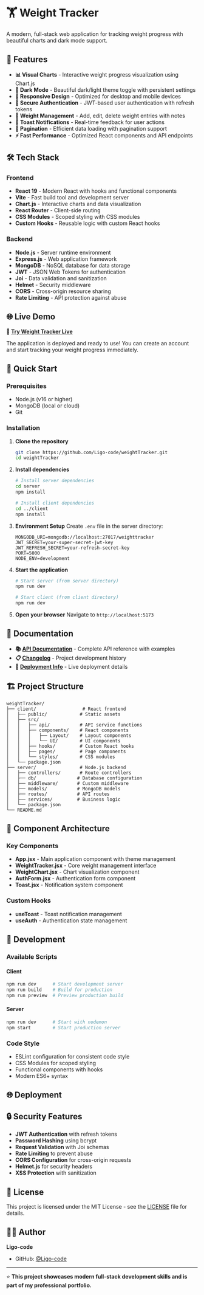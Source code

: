 # 🏋️ Weight Tracker

A modern, full-stack web application for tracking weight progress with beautiful charts and dark mode support.

## 🌟 Features

- **📊 Visual Charts** - Interactive weight progress visualization using Chart.js
- **🌙 Dark Mode** - Beautiful dark/light theme toggle with persistent settings
- **📱 Responsive Design** - Optimized for desktop and mobile devices
- **🔐 Secure Authentication** - JWT-based user authentication with refresh tokens
- **📝 Weight Management** - Add, edit, delete weight entries with notes
- **🔔 Toast Notifications** - Real-time feedback for user actions
- **📄 Pagination** - Efficient data loading with pagination support
- **⚡ Fast Performance** - Optimized React components and API endpoints

## 🛠️ Tech Stack

### Frontend

- **React 19** - Modern React with hooks and functional components
- **Vite** - Fast build tool and development server
- **Chart.js** - Interactive charts and data visualization
- **React Router** - Client-side routing
- **CSS Modules** - Scoped styling with CSS modules
- **Custom Hooks** - Reusable logic with custom React hooks

### Backend

- **Node.js** - Server runtime environment
- **Express.js** - Web application framework
- **MongoDB** - NoSQL database for data storage
- **JWT** - JSON Web Tokens for authentication
- **Joi** - Data validation and sanitization
- **Helmet** - Security middleware
- **CORS** - Cross-origin resource sharing
- **Rate Limiting** - API protection against abuse

## 🌐 Live Demo

**🔗 [Try Weight Tracker Live](https://weighttracker-1.onrender.com/)**

The application is deployed and ready to use! You can create an account and start tracking your weight progress immediately.

## 🚀 Quick Start

### Prerequisites

- Node.js (v16 or higher)
- MongoDB (local or cloud)
- Git

### Installation

1. **Clone the repository**

   ```bash
   git clone https://github.com/Ligo-code/weightTracker.git
   cd weightTracker
   ```

2. **Install dependencies**

   ```bash
   # Install server dependencies
   cd server
   npm install

   # Install client dependencies
   cd ../client
   npm install
   ```

3. **Environment Setup**
   Create `.env` file in the server directory:

   ```env
   MONGODB_URI=mongodb://localhost:27017/weighttracker
   JWT_SECRET=your-super-secret-jwt-key
   JWT_REFRESH_SECRET=your-refresh-secret-key
   PORT=5000
   NODE_ENV=development
   ```

4. **Start the application**

   ```bash
   # Start server (from server directory)
   npm run dev

   # Start client (from client directory)
   npm run dev
   ```

5. **Open your browser**
   Navigate to `http://localhost:5173`

## 📖 Documentation

- **📚 [API Documentation](docs/API.md)** - Complete API reference with examples
- **📋 [Changelog](CHANGELOG.md)** - Project development history
- **🚀 [Deployment Info](DEPLOYMENT_INFO.md)** - Live deployment details

## 🏗️ Project Structure

```
weightTracker/
├── client/                 # React frontend
│   ├── public/            # Static assets
│   ├── src/
│   │   ├── api/           # API service functions
│   │   ├── components/    # React components
│   │   │   ├── Layout/    # Layout components
│   │   │   └── UI/        # UI components
│   │   ├── hooks/         # Custom React hooks
│   │   ├── pages/         # Page components
│   │   └── styles/        # CSS modules
│   └── package.json
├── server/                # Node.js backend
│   ├── controllers/       # Route controllers
│   ├── db/               # Database configuration
│   ├── middleware/       # Custom middleware
│   ├── models/           # MongoDB models
│   ├── routes/           # API routes
│   ├── services/         # Business logic
│   └── package.json
└── README.md
```

## 🎨 Component Architecture

### Key Components

- **App.jsx** - Main application component with theme management
- **WeightTracker.jsx** - Core weight management interface
- **WeightChart.jsx** - Chart visualization component
- **AuthForm.jsx** - Authentication form component
- **Toast.jsx** - Notification system component

### Custom Hooks

- **useToast** - Toast notification management
- **useAuth** - Authentication state management

## 🔧 Development

### Available Scripts

#### Client

```bash
npm run dev      # Start development server
npm run build    # Build for production
npm run preview  # Preview production build
```

#### Server

```bash
npm run dev      # Start with nodemon
npm start        # Start production server
```

### Code Style

- ESLint configuration for consistent code style
- CSS Modules for scoped styling
- Functional components with hooks
- Modern ES6+ syntax

## 🌐 Deployment

## 🔒 Security Features

- **JWT Authentication** with refresh tokens
- **Password Hashing** using bcrypt
- **Request Validation** with Joi schemas
- **Rate Limiting** to prevent abuse
- **CORS Configuration** for cross-origin requests
- **Helmet.js** for security headers
- **XSS Protection** with sanitization

## 📄 License

This project is licensed under the MIT License - see the [LICENSE](LICENSE) file for details.

## 👨‍💻 Author

**Ligo-code**

- GitHub: [@Ligo-code](https://github.com/Ligo-code)

---

⭐ **This project showcases modern full-stack development skills and is part of my professional portfolio.**
